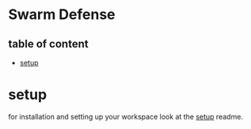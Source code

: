 # Swarm Defense

## table of content
 - [setup](#setup)

# setup
for installation and setting up your workspace look at the [setup](docs/setup.md) readme.